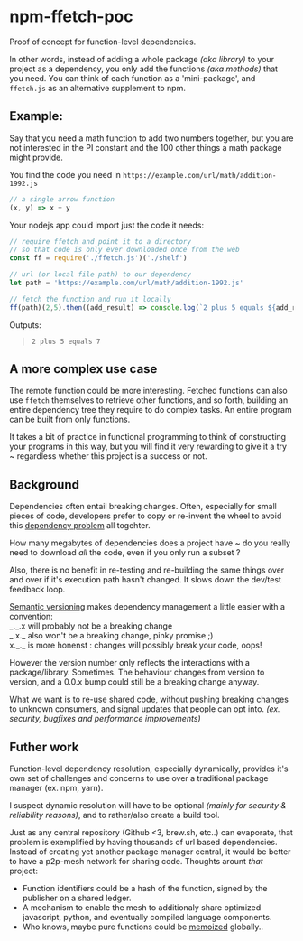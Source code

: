 # npm-ffetch-poc

Proof of concept for function-level dependencies.

In other words, instead of adding a whole package _(aka library)_ to your project as a dependency, you only add the functions _(aka methods)_ that you need. You can think of each function as a 'mini-package', and `ffetch.js` as an alternative supplement to npm.

## Example:

Say that you need a math function to add two numbers together, but you are not interested in the PI constant and the 100 other things a math package might provide.

You find the code you need in `https://example.com/url/math/addition-1992.js`

```javascript
// a single arrow function
(x, y) => x + y
```

Your nodejs app could import just the code it needs:

```javascript
// require ffetch and point it to a directory
// so that code is only ever downloaded once from the web
const ff = require('./ffetch.js')('./shelf') 

// url (or local file path) to our dependency
let path = 'https://example.com/url/math/addition-1992.js'

// fetch the function and run it locally
ff(path)(2,5).then((add_result) => console.log(`2 plus 5 equals ${add_result)}`))
```

Outputs: 
> `2 plus 5 equals 7`

## A more complex use case

The remote function could be more interesting. Fetched functions can also use `ffetch` themselves to retrieve other functions, and so forth, building an entire dependency tree they require to do complex tasks. An entire program can be built from only functions.

It takes a bit of practice in functional programming to think of constructing your programs in this way, but you will find it very rewarding to give it a try ~ regardless whether this project is a success or not.

## Background

Dependencies often entail breaking changes. Often, especially for small pieces of code, developers prefer to copy or re-invent the wheel to avoid this [dependency problem](https://www.youtube.com/watch?v=oyLBGkS5ICk) all togehter.

How many megabytes of dependencies does a project have ~ do you really need to download *all* the code, even if you only run a subset ?

Also, there is no benefit in re-testing and re-building the same things over and over if it's execution path hasn't changed. It slows down the dev/test feedback loop.

[Semantic versioning](https://semver.org/spec/v1.0.0-beta.html) makes dependency management a little easier with a convention:
<br/> \_.\_.x will probably not be a breaking change
<br/> \_.x.\_ also won't be a breaking change, pinky promise ;)
<br/> x.\_.\_ is more honenst : changes will possibly break your code, oops!

However the version number only reflects the interactions with a package/library. Sometimes. The behaviour changes from version to version, and a 0.0.x bump could still be a breaking change anyway.

What we want is to re-use shared code, without pushing breaking changes to unknown consumers, and signal updates that people can opt into. *(ex. security, bugfixes and performance improvements)*

## Futher work

Function-level dependency resolution, especially dynamically, provides it's own set of challenges and concerns to use over a traditional package manager (ex. npm, yarn).

I suspect dynamic resolution will have to be optional *(mainly for security & reliability reasons)*, and to rather/also create a build tool.

Just as any central repository (Github <3, brew.sh, etc..) can evaporate, that problem is exemplified by having thousands of url based dependencies. Instead of creating yet another package manager central, it would be better to have a p2p-mesh network for sharing code. Thoughts arount *that* project:
- Function identifiers could be a hash of the function, signed by the publisher on a shared ledger.
- A mechanism to enable the mesh to additionaly share optimized javascript, python, and eventually compiled language components.
- Who knows, maybe pure functions could be [memoized](https://en.wikipedia.org/wiki/Memoization) globally..

<!--
## Detail

### ffetch

Takes single function, that returns source code for a given path or url, and returns a Promise(function)

### ffetch(argument) ~ Directory name, or cache-stack function

If the first argument isn't a directory name, it expects a dependency-resolver-function:

A function that searches an in-memory cache for a function, otherwise it checks the disk _(eg `./shelf`)_ to find the code, and otherwise fetches the data from the web. The disk and memory caches are subsequently updated to cache values as they are retrieved from lower levels.

Each function saved on disk is saved in it's own file, similar to the remote dependency drawn from the web. If multiple remote functions were saved in the same file(s) instead, they would cause many changes in those files over the life of a project (git history), and make remote dependency resolution for those functions substantially more difficult to track and manage effectively.
--> 
